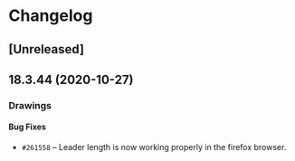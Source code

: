 # Changelog

## [Unreleased]

## 18.3.44 (2020-10-27)

### Drawings

#### Bug Fixes

- `#261558` – Leader length is now working properly in the firefox browser.